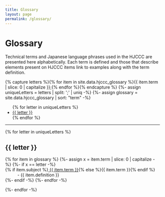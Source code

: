 ```yaml
---
title: Glossary
layout: page
permalink: /glossary/
---
```


# Glossary

Technical terms and Japanese language phrases used in the HJCCC are presented here alphabetically.
Each term is defined and those that describe elements present on HJCCC items link to examples along with the term definition. 

{% capture letters %}{% for item in site.data.hjccc_glossary %}{{ item.term | slice: 0 | capitalize }};{% endfor %}{% endcapture %}
{%- assign uniqueLetters = letters | split: ';' | uniq -%}
{%- assign glossary = site.data.hjccc_glossary | sort: "term" -%}

<ul class="list-inline">
{% for letter in uniqueLetters %}
<li class="list-inline-item h2"><a href="#{{ letter }}">{{ letter }}</a></li>
{% endfor %}
</ul>
<hr>

<div>

{% for letter in uniqueLetters %}
<h2 class="pt-4" id="{{ letter }}">{{ letter }}</h2>

<dl id="glossary-list">
{% for item in glossary %}
{%- assign x = item.term | slice: 0 | capitalize -%}
{%- if x == letter -%}
    <dt class="glossary-def">{% if item.subject %}<a href="{{ '/glossary/' | append: item.slug | append: '.html' | relative_url }}">
    {{ item.term }}</a>{% else %}{{ item.term }}{% endif %}</dt> 
    <dd>- {{ item.definition }}</dd>
{%- endif -%}
{%- endfor -%}
</dl>

{%- endfor -%}
</div>

